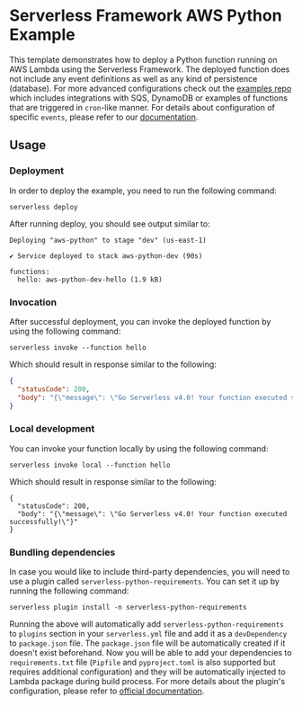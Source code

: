 

# Serverless Framework AWS Python Example

This template demonstrates how to deploy a Python function running on AWS Lambda using the Serverless Framework. The deployed function does not include any event definitions as well as any kind of persistence (database). For more advanced configurations check out the [examples repo](https://github.com/serverless/examples/) which includes integrations with SQS, DynamoDB or examples of functions that are triggered in `cron`-like manner. For details about configuration of specific `events`, please refer to our [documentation](https://www.serverless.com/framework/docs/providers/aws/events/).

## Usage

### Deployment

In order to deploy the example, you need to run the following command:

```
serverless deploy
```

After running deploy, you should see output similar to:

```
Deploying "aws-python" to stage "dev" (us-east-1)

✔ Service deployed to stack aws-python-dev (90s)

functions:
  hello: aws-python-dev-hello (1.9 kB)
```

### Invocation

After successful deployment, you can invoke the deployed function by using the following command:

```
serverless invoke --function hello
```

Which should result in response similar to the following:

```json
{
  "statusCode": 200,
  "body": "{\"message\": \"Go Serverless v4.0! Your function executed successfully!\"}"
}
```

### Local development

You can invoke your function locally by using the following command:

```
serverless invoke local --function hello
```

Which should result in response similar to the following:

```
{
  "statusCode": 200,
  "body": "{\"message\": \"Go Serverless v4.0! Your function executed successfully!\"}"
}
```

### Bundling dependencies

In case you would like to include third-party dependencies, you will need to use a plugin called `serverless-python-requirements`. You can set it up by running the following command:

```
serverless plugin install -n serverless-python-requirements
```

Running the above will automatically add `serverless-python-requirements` to `plugins` section in your `serverless.yml` file and add it as a `devDependency` to `package.json` file. The `package.json` file will be automatically created if it doesn't exist beforehand. Now you will be able to add your dependencies to `requirements.txt` file (`Pipfile` and `pyproject.toml` is also supported but requires additional configuration) and they will be automatically injected to Lambda package during build process. For more details about the plugin's configuration, please refer to [official documentation](https://github.com/UnitedIncome/serverless-python-requirements).
